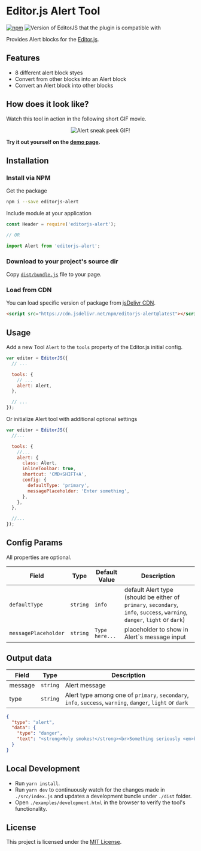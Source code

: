 # Editor.js Alert Tool

[![npm](https://img.shields.io/npm/v/editorjs-alert.svg?style=?style=flat&logo=appveyor)](https://www.npmjs.com/package/editorjs-alert) ![Version of EditorJS that the plugin is compatible with](https://badgen.net/badge/Editor.js/v2.0/blue)

Provides Alert blocks for the [Editor.js](https://editorjs.io/).

## Features

- 8 different alert block styes
- Convert from other blocks into an Alert block
- Convert an Alert block into other blocks

## How does it look like?

Watch this tool in action in the following short GIF movie.

<p align="center">
  <img src="https://user-images.githubusercontent.com/876195/87923460-294ee780-ca9b-11ea-8a73-009453d77478.gif" alt="Alert sneak peek GIF!">

**Try it out yourself on the [demo page](https://vishaltelangre.github.io/editorjs-alert/examples/demo.html).**

## Installation

### Install via NPM

Get the package

```sh
npm i --save editorjs-alert
```

Include module at your application

```js
const Header = require('editorjs-alert');

// OR

import Alert from 'editorjs-alert';
```

### Download to your project's source dir

Copy [`dist/bundle.js`](./dist/bundle.js) file to your page.

### Load from CDN

You can load specific version of package from [jsDelivr CDN](https://www.jsdelivr.com/package/npm/editorjs-alert).

```html
<script src="https://cdn.jsdelivr.net/npm/editorjs-alert@latest"></script>
```

## Usage

Add a new Tool `Alert` to the `tools` property of the Editor.js initial config.

```js
var editor = EditorJS({
  // ...

  tools: {
    // ...
    alert: Alert,
  },

  // ...
});
```

Or initialize Alert tool with additional optional settings

```js
var editor = EditorJS({
  //...

  tools: {
    //...
    alert: {
      class: Alert,
      inlineToolbar: true,
      shortcut: 'CMD+SHIFT+A',
      config: {
        defaultType: 'primary',
        messagePlaceholder: 'Enter something',
      },
    },
  },

  //...
});
```

## Config Params

All properties are optional.

| Field                | Type     | Default Value  | Description                                                                                                                |
| -------------------- | -------- | -------------- | -------------------------------------------------------------------------------------------------------------------------- |
| `defaultType`        | `string` | `info`         | default Alert type (should be either of `primary`, `secondary`, `info`, `success`, `warning`, `danger`, `light` or `dark`) |
| `messagePlaceholder` | `string` | `Type here...` | placeholder to show in Alert`s message input                                                                               |

## Output data

| Field   | Type     | Description                                                                                               |
| ------- | -------- | --------------------------------------------------------------------------------------------------------- |
| message | `string` | Alert message                                                                                             |
| type    | `string` | Alert type among one of `primary`, `secondary`, `info`, `success`, `warning`, `danger`, `light` or `dark` |

```json
{
  "type": "alert",
  "data": {
    "type": "danger",
    "text": "<strong>Holy smokes!</strong><br>Something seriously <em>bad</em> happened."
  }
}
```

## Local Development

- Run `yarn install`.
- Run `yarn dev` to continuously watch for the changes made in `./src/index.js` and updates a development bundle under `./dist` folder.
- Open `./examples/development.html` in the browser to verify the tool's functionality.

## License

This project is licensed under the [MIT License](LICENSE).
